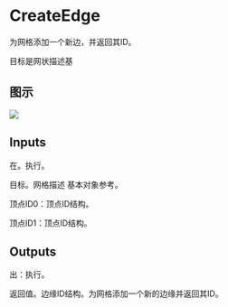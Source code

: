 # CreateEdge

为网格添加一个新边，并返回其ID。

目标是网状描述基

## 图示

![]($-20221218-20031520.png)

## Inputs

在。执行。

目标。网格描述 基本对象参考。

顶点ID0：顶点ID结构。

顶点ID1：顶点ID结构。  

## Outputs

出：执行。

返回值。边缘ID结构。为网格添加一个新的边缘并返回其ID。
